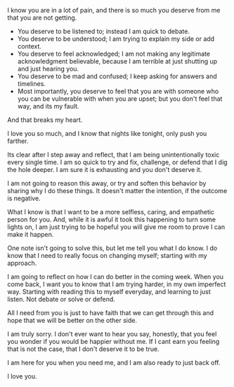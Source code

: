 I know you are in a lot of pain, and there is so much you deserve from me that you are not getting.  

- You deserve to be listened to; instead I am quick to debate. 
- You deserve to be understood; I am trying to explain my side or add context. 
- You deserve to feel acknowledged; I am not making any legitimate acknowledgment believable, because I am terrible at just shutting up and just hearing you. 
- You deserve to be mad and confused; I keep asking for answers and timelines. 
- Most importantly, you deserve to feel that you are with someone who you can be vulnerable with when you are upset; but you don't feel that way, and its my fault. 

And that breaks my heart. 

I love you so much, and I know that nights like tonight, only push you farther.  

Its clear after I step away and reflect, that I am being unintentionally toxic every single time. I am so quick to try and fix, challenge, or defend that I dig the hole deeper.  I am sure it is exhausting and you don't deserve it. 

I am not going to reason this away, or try and soften this behavior by sharing why I do these things. It doesn't matter the intention, if the outcome is negative. 

What I know is that I want to be a more selfless, caring, and empathetic person for you. And, while it is awful it took this happening to turn some lights on, I am just trying to be hopeful you will give me room to prove I can make it happen. 

One note isn't going to solve this, but let me tell you what I do know. I do know that I need to really focus on changing myself; starting with my approach. 

I am going to reflect on how I can do better in the coming week. When you come back, I want you to know that I am trying harder, in my own imperfect way. Starting with reading this to myself everyday, and learning to just listen. Not debate or solve or defend. 

All I need from you is just to have faith that we can get through this and hope that we will be better on the other side. 

I am truly sorry. I don't ever want to hear you say, honestly, that you feel you wonder if you would be happier without me. If I cant earn you feeling that is not the case, that I don't deserve it to be true. 

I am here for you when you need me, and I am also ready to just back off. 

I love you. 